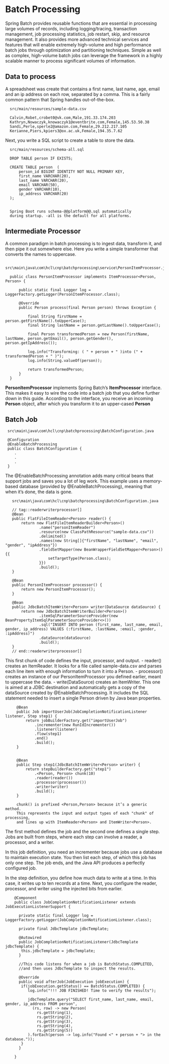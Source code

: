 # Batch Processing

Spring Batch provides reusable functions that are essential in processing large volumes of records, including 
logging/tracing, transaction management, job processing statistics, job restart, skip, and resource management. 
It also provides more advanced technical services and features that will enable extremely high-volume and high 
performance batch jobs through optimization and partitioning techniques. Simple as well as complex, high-volume 
batch jobs can leverage the framework in a highly scalable manner to process significant volumes of information.

## Data to process

A spreadsheet was create that contains a first name, last name, age, email and an ip address on each row, separated by a comma. 
This is a fairly common pattern that Spring handles out-of-the-box.

      src/main/resources/sample-data.csv
      
      Calvin,Robet,crobet0@vk.com,Male,191.33.174.203
      Kathryn,Nowaczyk,knowaczyk1@eventbrite.com,Female,145.53.50.38
      Sandi,Perle,sperle2@amazon.com,Female,29.212.217.105
      Kerianne,Piers,kpiers3@ox.ac.uk,Female,194.35.7.62

Next, you write a SQL script to create a table to store the data.
    
      src/main/resources/schema-all.sql
      
      DROP TABLE person IF EXISTS;
      
      CREATE TABLE person  (
          person_id BIGINT IDENTITY NOT NULL PRIMARY KEY,
          first_name VARCHAR(20),
          last_name VARCHAR(20),
          email VARCHAR(50),
          gender VARCHAR(10),
          ip_address VARCHAR(20)
      );
      
      
      Spring Boot runs schema-@@platform@@.sql automatically 
      during startup. -all is the default for all platforms.
  
## Intermediate Processor
      
A common paradigm in batch processing is to ingest data, transform it, and then pipe it out somewhere else. 
Here you write a simple transformer that converts the names to uppercase.

      src\main\java\com\hcl\cnp\batchprocessing\service\PersonItemProcessor.java
      
      public class PersonItemProcessor implements ItemProcessor<Person, Person> {
      
          public static final Logger log = LoggerFactory.getLogger(PersonItemProcessor.class);
      
          @Override
          public Person process(final Person person) throws Exception {
      
              final String firstName = person.getFirstName().toUpperCase();
              final String lastName = person.getLastName().toUpperCase();
      
              final Person transformedPerson = new Person(firstName, lastName, person.getEmail(), person.getGender(), person.getIpAddress());
      
              log.info("Transforming: ( " + person + " )into (" + transformedPerson + " )");
              log.info(String.valueOf(person));
      
              return transformedPerson;
          }
      }
      
**PersonItemProcessor** implements Spring Batch’s **ItemProcessor** interface. This makes it easy to wire the code into a 
batch job that you define further down in this guide. According to the interface, you receive an incoming **Person** object, 
after which you transform it to an upper-cased **Person**

## Batch Job
     
     src\main\java\com\hcl\cnp\batchprocessing\BatchConfiguration.java
     
     @Configuration
     @EnableBatchProcessing
     public class BatchConfiguration {
        .
        .
        .
     }

The @EnableBatchProcessing annotation adds many critical beans that support jobs and saves you a lot of 
leg work. This example uses a memory-based database (provided by @EnableBatchProcessing), meaning that when it’s done, 
the data is gone.

       src\main\java\com\hcl\cnp\batchprocessing\BatchConfiguration.java

       // tag::readerwriterprocessor[]
       @Bean
       public FlatFileItemReader<Person> reader() {
           return new FlatFileItemReaderBuilder<Person>()
                   .name("personItemReader")
                   .resource(new ClassPathResource("sample-data.csv"))
                   .delimited()
                   .names(new String[]{"firstName", "lastName", "email", "gender", "ipAddress"})
                   .fieldSetMapper(new BeanWrapperFieldSetMapper<Person>() {{
                       setTargetType(Person.class);
                   }})
                   .build();
       }
   
       @Bean
       public PersonItemProcessor processor() {
           return new PersonItemProcessor();
       }
   
       @Bean
       public JdbcBatchItemWriter<Person> writer(DataSource dataSource) {
           return new JdbcBatchItemWriterBuilder<Person>()
                   .itemSqlParameterSourceProvider(new BeanPropertyItemSqlParameterSourceProvider<>())
                   .sql("INSERT INTO person (first_name, last_name, email, gender, ip_address) VALUES (:firstName, :lastName, :email, :gender, :ipAddress)")
                   .dataSource(dataSource)
                   .build();
       }
       // end::readerwriterprocessor[]

This first chunk of code defines the input, processor, and output. - reader() creates an ItemReader. It looks for a file called 
sample-data.csv and parses each line item with enough information to turn it into a Person. - processor() creates an instance 
of our PersonItemProcessor you defined earlier, meant to uppercase the data. - write(DataSource) creates an ItemWriter. 
This one is aimed at a JDBC destination and automatically gets a copy of the dataSource created by @EnableBatchProcessing. 
It includes the SQL statement needed to insert a single Person driven by Java bean properties.


         @Bean
         public Job importUserJob(JobCompletionNotificationListener listener, Step step1) {
             return jobBuilderFactory.get("importUserJob")
                 .incrementer(new RunIdIncrementer())
                 .listener(listener)
                 .flow(step1)
                 .end()
                 .build();
         }
   
   
         @Bean
         public Step step1(JdbcBatchItemWriter<Person> writer) {
             return stepBuilderFactory.get("step1")
                 .<Person, Person> chunk(10)
                 .reader(reader())
                 .processor(processor())
                 .writer(writer)
                 .build();
         }
         
         chunk() is prefixed <Person,Person> because it’s a generic method. 
         This represents the input and output types of each "chunk" of processing, 
         and lines up with ItemReader<Person> and ItemWriter<Person>.
         
The first method defines the job and the second one defines a single step. Jobs are built from steps, where each step 
can involve a reader, a processor, and a writer.

In this job definition, you need an incrementer because jobs use a database to maintain execution state. 
You then list each step, of which this job has only one step. The job ends, and the Java API produces a perfectly configured job.

In the step definition, you define how much data to write at a time. In this case, it writes up to ten records at a time. 
Next, you configure the reader, processor, and writer using the injected bits from earlier.

        
        @Component
        public class JobCompletionNotificationListener extends JobExecutionListenerSupport {
        
          private static final Logger log = LoggerFactory.getLogger(JobCompletionNotificationListener.class);
         
          private final JdbcTemplate jdbcTemplate;
         
          @Autowired
          public JobCompletionNotificationListener(JdbcTemplate jdbcTemplate) {
           this.jdbcTemplate = jdbcTemplate;
          }
        
          //This code listens for when a job is BatchStatus.COMPLETED, 
          //and then uses JdbcTemplate to inspect the results.
         
          @Override
          public void afterJob(JobExecution jobExecution) {
           if(jobExecution.getStatus() == BatchStatus.COMPLETED) {
              log.info("!!! JOB FINISHED! Time to verify the results");
           
              jdbcTemplate.query("SELECT first_name, last_name, email, gender, ip_address FROM person",
                (rs, row) -> new Person(
                  rs.getString(1),
                  rs.getString(2),
                  rs.getString(3),
                  rs.getString(4),
                  rs.getString(5))
              ).forEach(person -> log.info("Found <" + person + "> in the database."));
           }
          }
        
        }